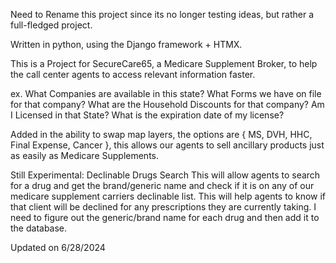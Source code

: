 Need to Rename this project since its no longer testing ideas,
but rather a full-fledged project.

Written in python, using the Django framework + HTMX. 

This is a Project for SecureCare65, a Medicare Supplement Broker, 
to help the call center agents to access relevant information faster.

ex. What Companies are available in this state? What Forms we have on file
for that company? What are the Household Discounts for that company? Am I 
Licensed in that State? What is the expiration date of my license?

Added in the ability to swap map layers, the options are { MS, DVH, HHC, Final Expense, Cancer },
this allows our agents to sell ancillary products just as easily as Medicare Supplements.

Still Experimental: Declinable Drugs Search
This will allow agents to search for a drug and get the brand/generic name and check if it is on any of our medicare
supplement carriers declinable list. This will help agents to know if that client will be declined for any prescriptions
they are currently taking. I need to figure out the generic/brand name for each drug and then add it to the database.

Updated on 6/28/2024

